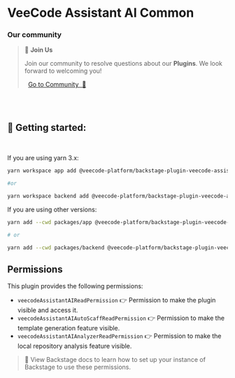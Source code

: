 # VeeCode Assistant AI Common


<!-- This plugin provides typing and permissions for the  [Kong Service Manager](https://platform.vee.codes/plugin/kong-service-manager/)  & [Kong Service Manager Backend](https://github.com/veecode-platform/platform-backstage-plugins/blob/master/plugins/kong-service-manager-backend/README.md). -->


### Our community

> 💬  **Join Us**
>
> Join our community to resolve questions about our **Plugins**. We look forward to welcoming you! <br>
>
>    [Go to Community  🚀](https://github.com/orgs/veecode-platform/discussions)

<br><br>

## 🚀 Getting started: 

<br>

If you are using yarn 3.x:

```bash
yarn workspace app add @veecode-platform/backstage-plugin-veecode-assistant-ai-common

#or

yarn workspace backend add @veecode-platform/backstage-plugin-veecode-assistant-ai-common
```

If you are using other versions:

```bash
yarn add --cwd packages/app @veecode-platform/backstage-plugin-veecode-assistant-ai-common

# or

yarn add --cwd packages/backend @veecode-platform/backstage-plugin-veecode-assistant-ai-common

```

## Permissions

This plugin provides the following permissions:

- `veecodeAssistantAIReadPermission` 👉 Permission to make the plugin visible and access it.
- `veecodeAssistantAIAutoScaffReadPermission` 👉 Permission to make the template generation feature visible.
- `veecodeAssistantAIAnalyzerReadPermission` 👉 Permission to make the local repository analysis feature visible.


> 🚨 View Backstage docs to learn how to set up your instance of Backstage to use these permissions.
